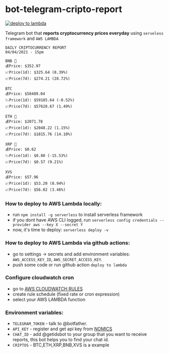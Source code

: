 # bot-telegram-cripto-report

[![deploy to lambda](https://github.com/diasandre/bot-telegram-cripto-report/actions/workflows/main.yml/badge.svg)](https://github.com/diasandre/bot-telegram-cripto-report/actions/workflows/main.yml)

Telegram bot that **reports cryptocurrency prices everyday** using `serveless framework` and `AWS LAMBDA`

```
DAILY CRIPTOCURRENCY REPORT
04/04/2021 - 15pm

BNB 🤑
💰Price: $352.97
📈Price(1d): $325.64 (8.39%)
📈Price(7d): $274.21 (28.72%)

BTC
💰Price: $58489.04
📉Price(1d): $59185.64 (-0.52%)
📈Price(7d): $57628.67 (1.49%)

ETH 🤑
💰Price: $2071.78
📈Price(1d): $2048.22 (1.15%)
📈Price(7d): $1815.76 (14.10%)

XRP 🚨
💰Price: $0.62
📉Price(1d): $0.80 (-15.53%)
📈Price(7d): $0.57 (9.21%)

XVS
💰Price: $57.96
📈Price(1d): $53.20 (8.94%)
📈Price(7d): $56.02 (3.46%)
```

### How to deploy to AWS Lambda locally:
- run `npm install -g serverless` to install serverless framework
- if you dont have AWS CLI logged, run `serverless config credentials --provider aws --key X --secret Y`
- now, it's time to deploy: `serverless deploy -v`

### How to deploy to AWS Lambda via github actions:
- go to settings -> secrets and add environment variables: `AWS_ACCESS_KEY_ID`, `AWS_SECRET_ACCESS_KEY`.
- push some code or run github action `deploy to lambda`

### Configure cloudwatch cron
- go to [AWS CLOUDWATCH RULES](https://console.aws.amazon.com/cloudwatch/home?region=us-east-1#rules:)
- create rule schedule (fixed rate or cron expression)
- select your AWS LAMBDA function

### Environment variables:
- `TELEGRAM_TOKEN` - talk to @botfather.
- `API_KEY` - register and get api key from [NOMICS](https://nomics.com/docs/)
- `CHAT_ID` - add @getidsbot to your group that you want to receive reports, this bot helps you to find your chat id.
- `CRIPTOS` - BTC,ETH,XRP,BNB,XVS is a example
